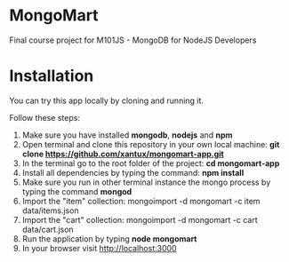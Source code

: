 # MongoMart
Final course project for M101JS - MongoDB for NodeJS Developers

# Installation
You can try this app locally by cloning and running it.

Follow these steps:
1) Make sure you have installed **mongodb**, **nodejs** and **npm**
2) Open terminal and clone this repository in your own local machine: **git clone https://github.com/xantux/mongomart-app.git**
3) In the terminal go to the root folder of the project: **cd mongomart-app**
4) Install all dependencies by typing the command: **npm install**
5) Make sure you run in other terminal instance the mongo process by typing the command **mongod**
6) Import the "item" collection: mongoimport -d mongomart -c item data/items.json
7) Import the "cart" collection: mongoimport -d mongomart -c cart data/cart.json
8) Run the application by typing **node mongomart**
9) In your browser visit [http://localhost:3000](http://localhost:3000)
